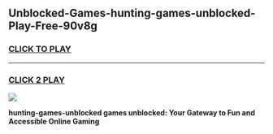 
## Unblocked-Games-hunting-games-unblocked-Play-Free-90v8g
<h3>
<a href="https://premium76.site?title=hunting-games-unblocked&ref=23A">CLICK TO PLAY</a></h3>
<hr>

<h3>
<a href="https://premium76.site?title=hunting-games-unblocked&ref=23A">CLICK 2 PLAY</a>
  
</h3>

<a href="https://premium76.site?title=hunting-games-unblocked&ref=23A"><img src="https://clearcache.store/games.png"></a>


**hunting-games-unblocked games unblocked: Your Gateway to Fun and Accessible Online Gaming**
